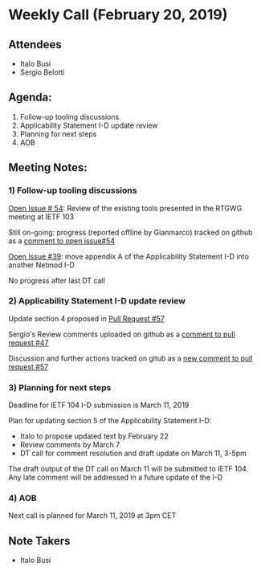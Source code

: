 # Weekly Call (February 20, 2019)  

## Attendees  
- Italo Busi  
- Sergio Belotti  

## Agenda:  

1) Follow-up tooling discussions  
2) Applicability Statement I-D update review  
3) Planning for next steps  
4) AOB  

## Meeting Notes:  
 
### 1) Follow-up tooling discussions  

[Open Issue # 54](https://github.com/danielkinguk/transport-nbi/issues/54): Review of the existing tools presented in the RTGWG meeting at IETF 103  

Still on-going: progress (reported offline by Gianmarco) tracked on github as a [comment to open issue#54](https://github.com/danielkinguk/transport-nbi/issues/54#issuecomment-465606866)

[Open Issue #39](https://github.com/danielkinguk/transport-nbi/issues/39): move appendix A of the Applicability Statement I-D into another Netmod I-D  

No progress after last DT call  

### 2) Applicability Statement I-D update review  

Update section 4 proposed in [Pull Request #57](https://github.com/danielkinguk/transport-nbi/pull/57)  

Sergio's Review comments uploaded on github as a
[comment to pull request #47](https://github.com/danielkinguk/transport-nbi/pull/57#issuecomment-465540141)

Discussion and further actions tracked on gitub as a [new comment to pull request #57](https://github.com/danielkinguk/transport-nbi/pull/57#issuecomment-465613206)

### 3) Planning for next steps  

Deadline for IETF 104 I-D submission is March 11, 2019  

Plan for updating section 5 of the Applicability Statement I-D:  

*   Italo to propose updated text by February 22
*   Review comments by March 7
*   DT call for comment resolution and draft update on March 11, 3-5pm

The draft output of the DT call on March 11 will be submitted to IETF 104\. Any late comment will be addressed in a future update of the I-D  

### 4) AOB  

Next call is planned for March 11, 2019 at 3pm CET  

## Note Takers  
- Italo Busi
